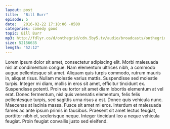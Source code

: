 ```yaml
---
layout: post
title:  "Bill Burr"
episode: 5
date:   2016-02-22 17:18:06 -0500
categories: comedy good
topic: Bill Burr
mp3: http://fdlyr.co/d/onthegrid/cdn.5by5.tv/audio/broadcasts/onthegrid/2016/onthegrid-154.mp3
size: 52156635
length: "52:12"
---
```


Lorem ipsum dolor sit amet, consectetur adipiscing elit. Morbi malesuada nisl at condimentum congue. Nam elementum ultrices nibh, a commodo augue pellentesque sit amet. Aliquam quis turpis commodo, rutrum mauris in, aliquet risus. Nullam molestie varius mattis. Suspendisse sed molestie turpis. Integer mi diam, mollis in eros sit amet, efficitur tincidunt ex. Suspendisse potenti. Proin eu tortor sit amet diam lobortis elementum at vel erat. Donec fermentum, nisl quis venenatis elementum, felis felis pellentesque turpis, sed sagittis urna risus a est. Donec quis vehicula nunc. Maecenas at lacinia massa. Fusce sit amet mi eros. Interdum et malesuada fames ac ante ipsum primis in faucibus. Praesent sit amet lectus feugiat, porttitor nibh et, scelerisque neque. Integer tincidunt leo a neque vehicula feugiat. Proin feugiat convallis justo sed eleifend.